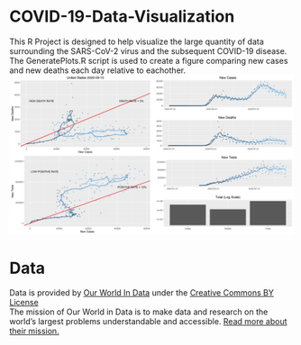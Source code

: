 # COVID-19-Data-Visualization
This R Project is designed to help visualize the large quantity of data surrounding the SARS-CoV-2 virus and the subsequent COVID-19 disease.  
The GeneratePlots.R script is used to create a figure comparing new cases and new deaths each day relative to eachother.
![USA Graph](https://github.com/joey-kilgore/COVID-19-Data-Visualization/blob/master/United%20States%202020-09-10.jpg)

# Data  
Data is provided by [Our World In Data](https://github.com/owid/covid-19-data/tree/master/public/data) under the [Creative Commons BY License](https://creativecommons.org/licenses/by/4.0/)  
The mission of Our World in Data is to make data and research on the world’s largest problems understandable and accessible. [Read more about their mission.](https://ourworldindata.org/about)

